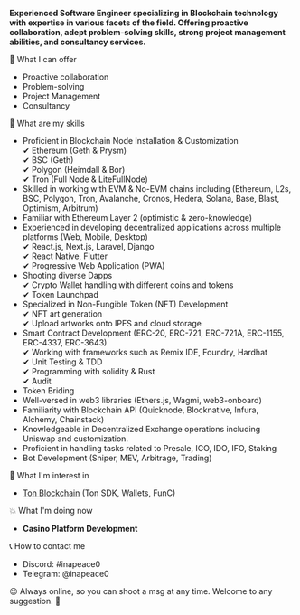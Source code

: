 
**Experienced Software Engineer specializing in Blockchain technology with expertise in various facets of the field. Offering proactive collaboration, adept problem-solving skills, strong project management abilities, and consultancy services.**

🧨 What I can offer

- Proactive collaboration <br/>
- Problem-solving <br/>
- Project Management <br/>
- Consultancy <br/>

🧨 What are my skills <br/>

- Proficient in Blockchain Node Installation & Customization <br/>
 ✔ Ethereum (Geth & Prysm) <br/>
 ✔ BSC (Geth) <br/>
 ✔ Polygon (Heimdall & Bor) <br/>
 ✔ Tron (Full Node & LiteFullNode) <br/>
- Skilled in working with EVM & No-EVM chains including (Ethereum, L2s, BSC, Polygon, Tron, Avalanche, Cronos, Hedera, Solana, Base, Blast, Optimism, Arbitrum) <br/>
- Familiar with Ethereum Layer 2 (optimistic & zero-knowledge)
- Experienced in developing decentralized applications across multiple platforms (Web, Mobile, Desktop) <br/>
 ✔ React.js, Next.js, Laravel, Django <br/>
 ✔ React Native, Flutter <br/>
 ✔ Progressive Web Application (PWA) <br/>
- Shooting diverse Dapps <br/>
 ✔ Crypto Wallet handling with different coins and tokens <br/>
 ✔ Token Launchpad <br/>
- Specialized in Non-Fungible Token (NFT) Development <br/>
 ✔ NFT art generation <br/>
 ✔ Upload artworks onto IPFS and cloud storage <br/>
- Smart Contract Development (ERC-20, ERC-721, ERC-721A, ERC-1155, ERC-4337, ERC-3643) <br/>
 ✔ Working with frameworks such as Remix IDE, Foundry, Hardhat <br/>
 ✔ Unit Testing & TDD <br/>
 ✔ Programming with solidity & Rust <br/>
 ✔ Audit <br/>
- Token Briding <br/>
- Well-versed in web3 libraries (Ethers.js, Wagmi, web3-onboard) <br/>
- Familiarity with Blockchain API (Quicknode, Blocknative, Infura, Alchemy, Chainstack) <br/>
- Knowledgeable in Decentralized Exchange operations including Uniswap and customization. <br/>
- Proficient in handling tasks related to Presale, ICO, IDO, IFO, Staking <br/>
- Bot Development (Sniper, MEV, Arbitrage, Trading) <br/>

🧨 What I'm interest in <br/>
- [Ton Blockchain](https://ton.org/) (Ton SDK, Wallets, FunC)

💥 What I'm doing now <br/>
- **Casino Platform Development** <br/>

📞 How to contact me <br/>
- Discord: #inapeace0 <br/>
- Telegram: @inapeace0 <br/>

😉 Always online, so you can shoot a msg at any time. Welcome to any suggestion. 🤗 <br/>
